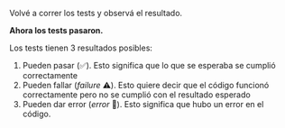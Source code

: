 Volvé a correr los tests y observá el resultado. 

**Ahora los tests pasaron.**

Los tests tienen 3 resultados posibles:

1. Pueden pasar (:white_check_mark:). Esto significa que lo que se esperaba se cumplió correctamente
2. Pueden fallar (_failure_ :warning:). Esto quiere decir que el código funcionó correctamente pero no se cumplió con el resultado esperado
3. Pueden dar error (_error_ :no_entry_sign:). Esto significa que hubo un error en el código.


